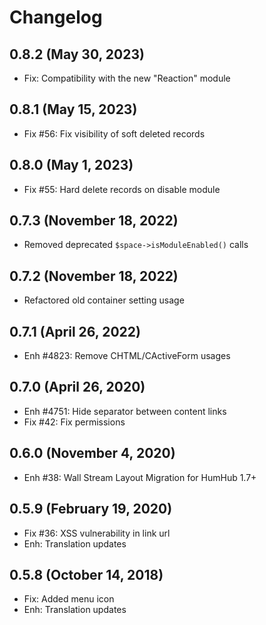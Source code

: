 Changelog
=========

0.8.2 (May 30, 2023)
--------------------
- Fix: Compatibility with the new "Reaction" module

0.8.1 (May 15, 2023)
--------------------
- Fix #56: Fix visibility of soft deleted records

0.8.0 (May 1, 2023)
-------------------
- Fix #55: Hard delete records on disable module

0.7.3 (November 18, 2022)
------------------
- Removed deprecated `$space->isModuleEnabled()` calls

0.7.2 (November 18, 2022)
-------------------------
- Refactored old container setting usage

0.7.1 (April 26, 2022)
----------------------
- Enh #4823: Remove CHTML/CActiveForm usages

0.7.0 (April 26, 2020)
------------------------
- Enh #4751: Hide separator between content links
- Fix #42: Fix permissions

0.6.0 (November 4, 2020)
------------------------
- Enh #38: Wall Stream Layout Migration for HumHub 1.7+

0.5.9 (February 19, 2020)
---------------------------
- Fix #36: XSS vulnerability in link url
- Enh: Translation updates

0.5.8 (October 14, 2018)
---------------------------
- Fix: Added menu icon
- Enh: Translation updates
